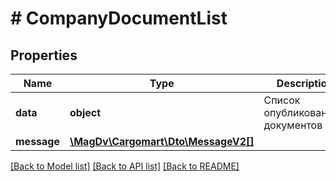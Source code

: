 # # CompanyDocumentList

## Properties

Name | Type | Description | Notes
------------ | ------------- | ------------- | -------------
**data** | **object** | Список опубликованных документов |
**message** | [**\MagDv\Cargomart\Dto\MessageV2[]**](MessageV2.md) |  | [optional]

[[Back to Model list]](../../README.md#models) [[Back to API list]](../../README.md#endpoints) [[Back to README]](../../README.md)
